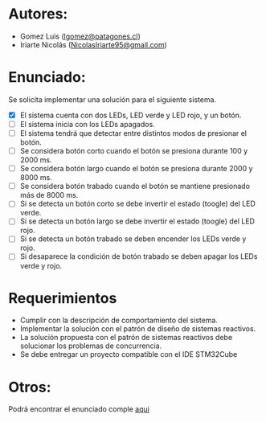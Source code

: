 # Autores:
- Gomez Luis (lgomez@patagones.cl)
- Iriarte Nicolás (NicolasIriarte95@gmail.com)

# Enunciado:
Se solicita implementar una solución para el siguiente sistema.
- [X] El sistema cuenta con dos LEDs, LED verde y LED rojo, y un botón.
- [ ] El sistema inicia con los LEDs apagados.
- [ ] El sistema tendrá que detectar entre distintos modos de presionar el botón.
- [ ] Se considera botón corto cuando el botón se presiona durante 100 y 2000 ms.
- [ ] Se considera botón largo cuando el botón se presiona durante 2000 y 8000 ms.
- [ ] Se considera botón trabado cuando el botón se mantiene presionado más de 8000
ms.
- [ ] Si se detecta un botón corto se debe invertir el estado (toogle) del LED verde.
- [ ] Si se detecta un botón largo se debe invertir el estado (toogle) del LED rojo.
- [ ] Si se detecta un botón trabado se deben encender los LEDs verde y rojo.
- [ ] Si desaparece la condición de botón trabado se deben apagar los LEDs verde y
rojo.

# Requerimientos
- Cumplir con la descripción de comportamiento del sistema.
- Implementar la solución con el patrón de diseño de sistemas reactivos.
- La solución propuesta con el patrón de sistemas reactivos debe solucionar los
problemas de concurrencia.
- Se debe entregar un proyecto compatible con el IDE STM32Cube

# Otros:
Podrá encontrar el enunciado comple [aqui](assets/D05_TP1_ParteA_v0p2.pdf)
